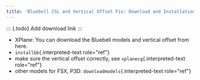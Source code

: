 ```yaml
---
title: 'Bluebell CSL and Vertical Offset Fix: Download and Installation'
---
```


::: {.todo}
Add download link
:::

-   XPlane: You can download the Bluebell models and vertical offset
    from here.
-   `installbb`{.interpreted-text role="ref"}
-   make sure the vertical offset correctly, see
    `xplanecg`{.interpreted-text role="ref"}
-   other models for FSX, P3D: `downloadmodels`{.interpreted-text
    role="ref"}
